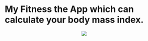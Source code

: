 # My Fitness the App which can calculate your body mass index.
<p align="center">
  <img src="https://i.postimg.cc/nLT7vMwZ/My-Fitness.png" />
</p>

